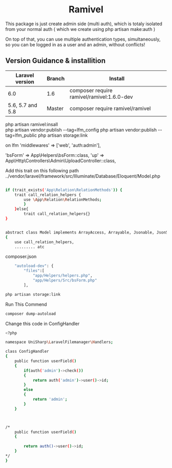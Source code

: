<h1 align="center">Ramivel</h1>

This package is just create admin side (multi auth), which is totaly isolated from your normal auth ( which we create using php artisan make:auth )

On top of that, you can use multiple authentication types, simultaneously, so you can be logged
in as a user and an admin, without conflicts!

## Version Guidance & installition

| Laravel version    	 | Branch | Install                                               |
  ------------------ 	 | ------ | ----------------------------------------------------- |
| 6.0	 				 | 1.6 	  | composer require ramivel/ramivel:1.6.0-dev            |
| 5.6, 5.7 and 5.8    	 | Master | composer require ramivel/ramivel                      |


 php artisan ramivel:insall  
 php artisan vendor:publish --tag=lfm_config
 php artisan vendor:publish --tag=lfm_public
 php artisan storage:link

 on lfm 'middlewares' => ['web', 'auth:admin'],

'bsForm' => App\Helpers\bsForm::class,
'up' => App\Http\Controllers\Admin\UploadController::class,


Add this trait on this following path ../vendor/laravel/framework/src/Illuminate/Database/Eloquent/Model.php

```bash

if (trait_exists('App\Relation\RelationMethods')) { 
    trait call_relation_helpers {
        use \App\Relation\RelationMethods; 
        } 
    }else{ 
        trait call_relation_helpers{} 
}


abstract class Model implements ArrayAccess, Arrayable, Jsonable, JsonSerializable, QueueableEntity, UrlRoutable
{
    use call_relation_helpers,
    ......... atc
```

composer.json

```bash
    "autoload-dev": {
        "files":[
            "app/Helpers/helpers.php",
            "app/Helpers/Src/bsForm.php"
        ],
```

```bash
php artisan storage:link
```

Run This Commend 

```bash
composer dump-autoload
```

Change this code in ConfigHandler

```bash
<?php

namespace UniSharp\LaravelFilemanager\Handlers;

class ConfigHandler
{
    public function userField()
    {
        if(auth('admin')->check())
        {      
            return auth('admin')->user()->id;
        }
        else
        {
            return 'admin';
        }
    }



/*
    public function userField()
    {
        
        return auth()->user()->id;
    }
*/
}